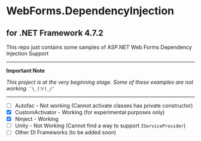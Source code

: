 # WebForms.DependencyInjection
## for .NET Framework 4.7.2
This repo just contains some samples of ASP.NET Web Forms Dependency Injection Support

---

**Important Note**

_This project is at the very beginning stage. Some of these examples are not working._ `¯\_(ツ)_/¯`

---

- [ ] Autofac - Not working (Cannot activate classes has private constructor)
- [x] CustomActivator - Working (for experimental purposes only)
- [x] Ninject - Working
- [ ] Unity - Not Working (Cannot find a way to support `IServiceProvider`)
- [ ] Other DI Frameworks (to be added soon)
